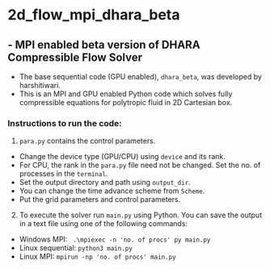 # 2d_flow_mpi_dhara_beta
## - MPI enabled beta version of DHARA Compressible Flow Solver 

- The base sequential code (GPU enabled), `dhara_beta`, was developed by harshitiwari.
- This is an MPI and GPU enabled Python code which solves fully compressible equations for polytropic fluid in 2D Cartesian box.  

### Instructions to run the code:
1. `para.py` contains the control parameters. 
  - Change the device type (GPU/CPU) using `device` and its rank.
  - For CPU, the rank in the `para.py` file need not be changed. Set the no. of processes in the `terminal`.
  - Set the output directory and path using `output_dir`. 
  - You can change the time advance scheme from `Scheme`.
  - Put the grid parameters and control parameters.
2. To execute the solver run `main.py` using Python. You can save the output in a text file using one of the following commands:
  - Windows MPI: ` .\mpiexec -n 'no. of procs' py main.py`
  - Linux sequential: `python3 main.py`
  - Linux MPI: `mpirun -np 'no. of procs' main.py`
